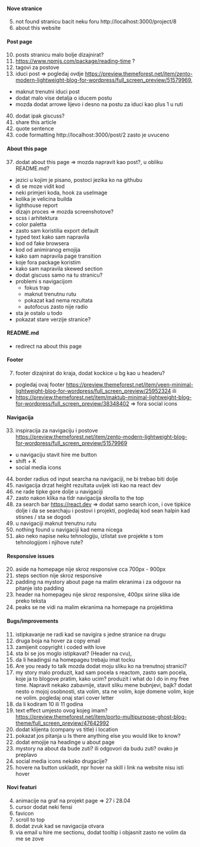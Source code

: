 #### Nove stranice

5. not found stranicu bacit neku foru http://localhost:3000/project/8
6. about this website

#### Post page

10. posts stranicu malo bolje dizajnirat?
11. https://www.npmjs.com/package/reading-time ?
12. tagovi za postove
13. iduci post => pogledaj ovdje https://preview.themeforest.net/item/zento-modern-lightweight-blog-for-wordpress/full_screen_preview/51579969,

- maknut trenutni iduci post
- dodat malo vise detalja o iducem postu
- mozda dodat arrowe lijevo i desno na postu za iduci kao plus 1 u ruti

40. dodat ipak giscuss?
41. share this article
42. quote sentence
43. code formatting http://localhost:3000/post/2 zasto je uvuceno

#### About this page

37. dodat about this page => mozda napravit kao post?, u obliku README.md?

- jezici u kojim je pisano, postoci jezika ko na githubu
- di se moze vidit kod
- neki primjeri koda, hook za useImage
- kolika je velicina builda
- lighthouse report
- dizajn proces => mozda screenshotove?
- scss i arhitektura
- color paletta
- zasto sam koristilia export default
- typed text kako sam napravila
- kod od fake browsera
- kod od animiranog emojija
- kako sam napravila page transition
- koje fora package koristim
- kako sam napravila skewed section
- dodat giscuss samo na tu stranicu?
- problemi s navigacijom
  - fokus trap
  - maknut trenutnu rutu
  - pokazat kad nema rezultata
  - autofocus zasto nije radio
- sta je ostalo u todo
- pokazat stare verzije stranice?

#### README.md

- redirect na about this page

#### Footer

7. footer dizajnirat do kraja, dodat kockice u bg kao u headeru?

- pogledaj ovaj footer https://preview.themeforest.net/item/veen-minimal-lightweight-blog-for-wordpress/full_screen_preview/25952324 ili
- https://preview.themeforest.net/item/maktub-minimal-lightweight-blog-for-wordpress/full_screen_preview/38348402 => fora social icons

#### Navigacija

33. inspiracija za navigaciju i postove https://preview.themeforest.net/item/zento-modern-lightweight-blog-for-wordpress/full_screen_preview/51579969

- u navigaciju stavit hire me button
- shift + K
- social media icons

44. border radius od input searcha na navigaciji, ne bi trebao biti dolje
45. navigacija drzat height rezultata uvijek isti kao na react dev
46. ne rade tipke gore dolje u navigaciji
47. zasto nakon klika na tldr navigacija skrolla to the top
48. za search bar https://react.dev => dodat samo search icon, i ove tipkice dolje i da se searchaju i postovi i projekti, pogledaj kod sean halpin kad stisnes / sta se dogodi
49. u navigaciji maknut trenutnu rutu
50. nothing found u navigaciji kad nema nicega
51. ako neko napise neku tehnologiju, izlistat sve projekte s tom tehnologijom i njihove rute?

#### Responsive issues

20. aside na homepage nije skroz responsive cca 700px - 900px
21. steps section nije skroz responsive
22. padding na mystory about page na malim ekranima i za odgovor na pitanje isto padding
23. header na homepageu nije skroz responsive, 400px sirine slika ide preko teksta
24. peaks se ne vidi na malim ekranima na homepage na projektima

#### Bugs/improvements

11. istipkavanje ne radi kad se navigira s jedne stranice na drugu
12. druga boja na hover za copy email
13. zamijenit copyright i coded with love
14. sta bi se jos moglo istipkavat? (Header na cvu),
15. da li headingsi na homepageu trebaju imat tocku
16. Are you ready to talk mozda dodat moju sliku ko na trenutnoj stranici?
17. my story malo produzit, kad sam pocela s reactom, zasto sam pocela, koje ja to blogove pratim, kako ucim? produzit i what do I do in my free time. Napravit nekako zabavnije, stavit sliku mene bubnjevi, bajk? dodat nesto o mojoj osobnosti, sta volim, sta ne volim, koje domene volim, koje ne volim. pogledaj onaj stari cover letter
18. da li kodiram 10 ili 11 godina
19. text effect umjesto ovog kojeg imam? https://preview.themeforest.net/item/porto-multipurpose-ghost-blog-theme/full_screen_preview/47642992
20. dodat klijenta (company vs title) i location
21. pokazat jos pitanja u Is there anything else you would like to know?
22. dodat emojije na headinge u about page
23. mystory na about da bude zuti? ili odgovori da budu zuti? ovako je preplavo
24. social media icons nekako drugacije?
25. hovere na button uskladit, npr hover na skill i link na website nisu isti hover

#### Novi featuri

4. animacije na graf na projekt page => 27 i 28.04
5. cursor dodat neki fensi
6. favicon
7. scroll to top
8. dodat zvuk kad se navigacija otvara
9. via email u hire me sectionu, dodat tooltip i objasnit zasto ne volim da me se zove
